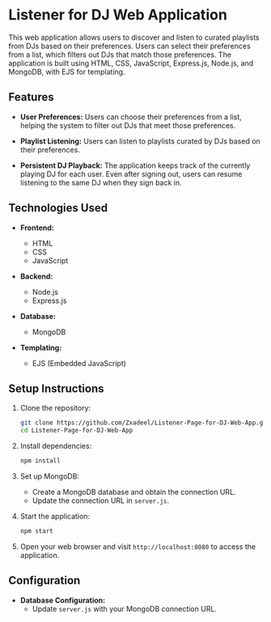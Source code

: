 # Listener for DJ Web Application

This web application allows users to discover and listen to curated playlists from DJs based on their preferences. Users can select their preferences from a list, which filters out DJs that match those preferences. The application is built using HTML, CSS, JavaScript, Express.js, Node.js, and MongoDB, with EJS for templating.

## Features

- **User Preferences:** Users can choose their preferences from a list, helping the system to filter out DJs that meet those preferences.
  
- **Playlist Listening:** Users can listen to playlists curated by DJs based on their preferences.

- **Persistent DJ Playback:** The application keeps track of the currently playing DJ for each user. Even after signing out, users can resume listening to the same DJ when they sign back in.

## Technologies Used

- **Frontend:**
  - HTML
  - CSS
  - JavaScript
  
- **Backend:**
  - Node.js
  - Express.js
  
- **Database:**
  - MongoDB

- **Templating:**
  - EJS (Embedded JavaScript)

## Setup Instructions

1. Clone the repository:

    ```bash
    git clone https://github.com/Zxadeel/Listener-Page-for-DJ-Web-App.git
    cd Listener-Page-for-DJ-Web-App
    ```

2. Install dependencies:

    ```bash
    npm install
    ```

3. Set up MongoDB:
   
    - Create a MongoDB database and obtain the connection URL.
    - Update the connection URL in `server.js`.

4. Start the application:

    ```bash
    npm start
    ```

5. Open your web browser and visit `http://localhost:8080` to access the application.

## Configuration

- **Database Configuration:**
  - Update `server.js` with your MongoDB connection URL.

